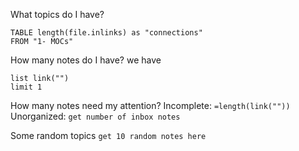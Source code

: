 What topics do I have?
```dataview
TABLE length(file.inlinks) as "connections"
FROM "1- MOCs"
```

How many notes do I have?
we have 
``` dataview
list link("")
limit 1
```

How many notes need my attention?
Incomplete: `=length(link(""))`
Unorganized: `get number of inbox notes`

Some random topics
`get 10 random notes here`